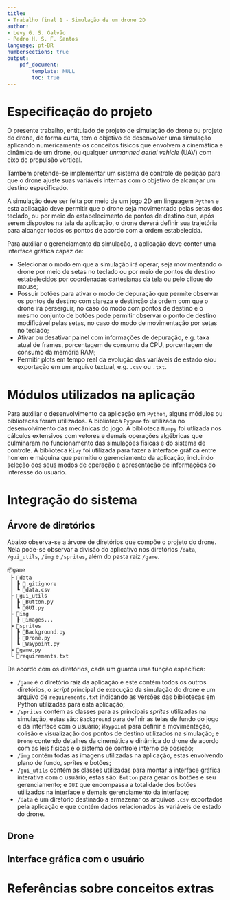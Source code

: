 ```yaml
---
title:
- Trabalho final 1 - Simulação de um drone 2D
author:
- Levy G. S. Galvão
- Pedro H. S. F. Santos
language: pt-BR
numbersections: true
output:
    pdf_document:
        template: NULL
        toc: true
---
```


<!-- sudo apt-get install pandoc -->
<!-- pandoc report.md -o report.pdf -->

# Especificação do projeto

O presente trabalho, entitulado de projeto de simulação do drone ou projeto do drone, de forma curta, tem o objetivo de desenvolver uma simulação aplicando numericamente os conceitos físicos que envolvem a cinemática e dinâmica de um drone, ou qualquer *unmanned aerial vehicle* (UAV) com eixo de propulsão vertical. 

Também pretende-se implementar um sistema de controle de posição para que o drone ajuste suas variáveis internas com o objetivo de alcançar um destino especificado. 

A simulação deve ser feita por meio de um jogo 2D em linguagem `Python` e esta aplicação deve permitir que o drone seja movimentado pelas setas dos teclado, ou por meio do estabelecimento de pontos de destino que, após serem dispostos na tela da aplicação, o drone deverá definir sua trajetória para alcançar todos os pontos de acordo com a ordem estabelecida.

Para auxiliar o gerenciamento da simulação, a aplicação deve conter uma interface gráfica capaz de:

- Selecionar o modo em que a simulação irá operar, seja movimentando o drone por meio de setas no teclado ou por meio de pontos de destino estabelecidos por coordenadas cartesianas da tela ou pelo clique do mouse;
- Possuir botões para ativar o modo de depuração que permite observar os pontos de destino com clareza e destinção da ordem com que o drone irá perserguir, no caso do modo com pontos de destino e o mesmo conjunto de botões pode permitir observar o ponto de destino modificável pelas setas, no caso do modo de movimentação por setas no teclado;
- Ativar ou desativar painel com informações de depuração, e.g. taxa atual de frames, porcentagem de consumo da CPU, porcentagem de consumo da memória RAM;
- Permitir plots em tempo real da evolução das variáveis de estado e/ou exportação em um arquivo textual, e.g. `.csv` ou `.txt`.


# Módulos utilizados na aplicação

Para auxiliar o desenvolvimento da aplicação em `Python`, alguns módulos ou bibliotecas foram utilizados. A biblioteca `Pygame` foi utilizada no desenvolvimento das mecânicas do jogo. A biblioteca `Numpy` foi utlizada nos cálculos extensivos com vetores e demais operações algébricas que culminaram no funcionamento das simulações físicas e do sistema de controle. A biblioteca `Kivy` foi utilizada para fazer a interface gráfica entre homem e máquina que permitiu o gerenciamento da aplicação, incluindo seleção dos seus modos de operação e apresentação de informações do interesse do usuário.

# Integração do sistema

## Árvore de diretórios

Abaixo observa-se a árvore de diretórios que compõe o projeto do drone. Nela pode-se observar a divisão do aplicativo nos diretórios `/data`, `/gui_utils`, `/img` e `/sprites`, além do pasta raiz `/game`.

```
📦game
 ┣ 📂data
 ┃ ┣ 📜.gitignore
 ┃ ┗ 📜data.csv
 ┣ 📂gui_utils
 ┃ ┣ 📜Button.py
 ┃ ┗ 📜GUI.py
 ┣ 📂img
 ┃ ┣ 📜images...
 ┣ 📂sprites
 ┃ ┣ 📜Background.py
 ┃ ┣ 📜Drone.py
 ┃ ┗ 📜Waypoint.py
 ┣ 📜game.py
 ┗ 📜requirements.txt
```

De acordo com os diretórios, cada um guarda uma função específica:

- `/game` é o diretório raiz da aplicação e este contém todos os outros diretórios, o *script* principal de execução da simulação do drone e um arquivo de `requirements.txt` indicando as versões das bibliotecas em Python utilizadas para esta aplicação;
- `/sprites` contém as classes para as principais *sprites* utilizadas na simulação, estas são: `Background` para definir as telas de fundo do jogo e da interface com o usuário; `Waypoint` para definir a movimentação, colisão e visualização dos pontos de destino utilizados na simulação; e `Drone` contendo detalhes da cinemática e dinâmica do drone de acordo com as leis físicas e o sistema de controle interno de posição;
- `/img` contém todas as imagens utilizadas na aplicação, estas envolvendo plano de fundo, *sprites* e botões;
- `/gui_utils` contém as classes utilizadas para montar a interface gráfica interativa com o usuário, estas são: `Button` para gerar os botões e seu gerenciamento; e `GUI` que encompassa a totalidade dos botões utilizados na interface e demais gerenciamento da interface;
- `/data` é um diretório destinado a armazenar os arquivos `.csv` exportados pela aplicação e que contém dados relacionados às variáveis de estado do drone.

## Drone

## Interface gráfica com o usuário

# Referências sobre conceitos extras
